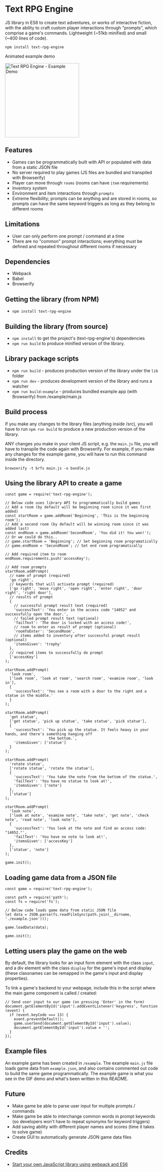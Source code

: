 # Text RPG Engine

JS library in ES6 to create text adventures, or works of interactive fiction, with the ability to craft custom player interactions through "prompts", which comprise a game's commands. Lightweight (~51kb minified) and small (~400 lines of code).

`npm install text-rpg-engine`

Animated example demo

<img src="https://github.com/jddunn/text-rpg-engine/blob/master/screenshots/text-rpg-demo-full.gif" height="243" alt="Text RPG Engine - Example Demo"/>

## Features

* Games can be programmatically built with API or populated with data from a static JSON file
* No server required to play games (JS files are bundled and transpiled with Browserify)
* Player can move through `rooms` (rooms can have `item` requirements)
* Inventory system
* Environment and item interactions through `prompts`
* Extreme flexibility; prompts can be anything and are stored in rooms, so prompts can have the same keyword triggers as long as they belong to different rooms

## Limitations

* User can only perform one prompt / command at a time
* There are no "common" prompt interactions; everything must be defined and repeated throughout different rooms if necessary

## Dependencies

* Webpack
* Babel
* Browserify

## Getting the library (from NPM)

* `npm install text-rpg-engine`

## Building the library (from source)

* `npm install` to get the project's (text-rpg-engine's) dependencies
* `npm run build` to produce minified version of the library.

## Library package scripts

* `npm run build` - produces production version of the library under the `lib` folder
* `npm run dev` - produces development version of the library and runs a watcher
* `npm run build:example` - produces bundled example app (with Browserify) from /example/main.js

## Build process

If you make any changes to the library files (anything inside /src), you will have to run `npm run build` to produce a new production version of the library. 

ANY changes you make in your client JS script, e.g. the `main.js` file, you will have to transpile the code again with Browserify. For example, if you make any changes for the example game, you will have to run this command inside the directory.

`browserify -t brfs main.js -o bundle.js`

## Using the library API to create a game

```
const game = require('text-rpg-engine');

// Below code uses library API to programmatically build games
// Add a room (by default will be beginning room since it was first added)
const startRoom = game.addRoom('Beginning', 'This is the beginning room');
// Add a second room (by default will be winning room since it was added last)
const endRoom = game.addRoom('SecondRoom', 'You did it! You won!');
// Or we could do this..
// game.startRoom = 'Beginning'; // Set beginning room programatically
// game.endRoom = 'SecondRoom'; // Set end room programatically

// Add required item to room
endRoom.requirements.push('accessKey');

// Add room prompts
startRoom.addPrompt(
  // name of prompt (required)
  'go right',
  // keywords that will activate prompt (required)
  ['go right', 'move right', 'open right', 'enter right', 'door right', 'right door'],
  // results of prompt
  {
    // successful prompt result text (required)
    'successText': 'You enter in the access code "14052" and successfully open the door.',
    // failed prompt result text (optional)
    'failText': 'The door is locked with an access code!',
    // room to enter as result of prompt (optional)
    'roomToEnter': 'SecondRoom',
    // items added to inventory after successful prompt result (optional)
    'itemsGiven': 'trophy'
  },
  // required items to successfully do prompt
  ['accessKey']
);

startRoom.addPrompt(
  'look room',
  ['look room', 'look at room', 'search room', 'examine room', 'look in'],
  {
    'successText': 'You see a room with a door to the right and a statue in the middle.'
  }
);

startRoom.addPrompt(
  'get statue',
  ['get statue', 'pick up statue', 'take statue', 'pick statue'],
  {
    'successText': `You pick up the statue. It feels heavy in your hands, and there's something hanging off
                    the bottom.`,
    'itemsGiven': ['statue']
  }
);

startRoom.addPrompt(
  'rotate statue', 
  ['rotate statue', 'rotate the statue'],
  {
    'successText': 'You take the note from the bottom of the statue.',
    'failText': 'You have no statue to look at!',
    'itemsGiven': ['note']
  },
  ['statue']
);

startRoom.addPrompt(
  'look note',
  ['look at note', 'examine note', 'take note', 'get note', 'check note', 'read note', 'look note'],
  {
    'successText': 'You look at the note and find an access code: "14052."',
    'failText': 'You have no note to look at!',
    'itemsGiven': ['accessKey']
  },
  ['statue', 'note']
);

game.init();

```

## Loading game data from a JSON file

```
const game = require('text-rpg-engine');

const path = require('path');
const fs = require('fs');

// Below code loads game data from static JSON file
let data = JSON.parse(fs.readFileSync(path.join(__dirname, './example.json')));

game.loadData(data);

game.init();
```

## Letting users play the game on the web

By default, the library looks for an input form element with the class `input`, and a div element with the class `display` for the game's input and display (these classnames can be remapped in the game's input and display properties). 

To link a game's backend to your webpage, include this in the script where the main game component is called / created:

```
// Send user input to our game (on pressing 'Enter' in the form)
document.getElementById('input').addEventListener('keypress', function (event) {
  if (event.keyCode === 13) {
    event.preventDefault();
    game.userSend(document.getElementById('input').value);
    document.getElementById('input').value = '';
  }
});
```

## Example files

An example game has been created in `/example`. The example `main.js` file loads game data from `example.json`, and also contains commented out code to build the same game programmatically. The example game is what you see in the GIF demo and what's been written in this README.

## Future

* Make game be able to parse user input for multiple prompts / commands
* Make game be able to interchange common words in prompt keywords (so developers won't have to repeat synonyms for keyword triggers)
* Add saving ability with different player names and scores (time it takes to solve game)
* Create GUI to automatically generate JSON game data files

## Credits

* [Start your own JavaScript library using webpack and ES6](http://krasimirtsonev.com/blog/article/javascript-library-starter-using-webpack-es6)
